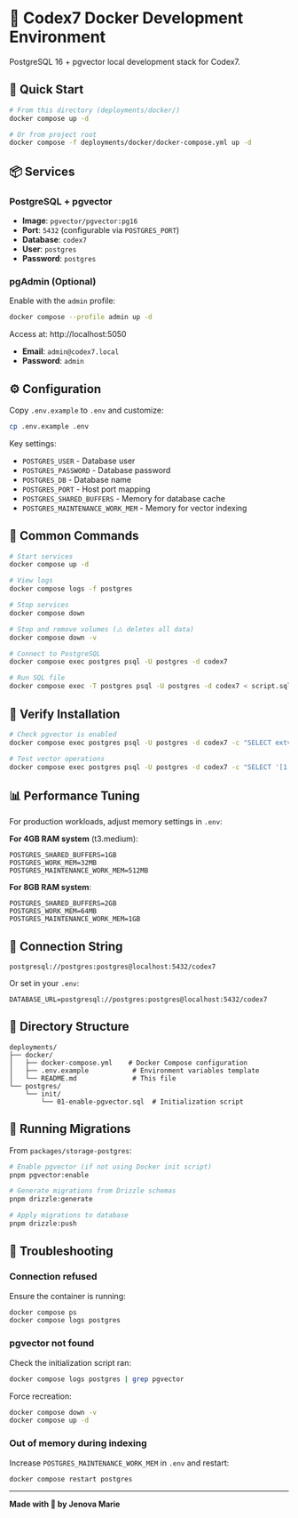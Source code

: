 # 🐳 Codex7 Docker Development Environment

PostgreSQL 16 + pgvector local development stack for Codex7.

## 🚀 Quick Start

```bash
# From this directory (deployments/docker/)
docker compose up -d

# Or from project root
docker compose -f deployments/docker/docker-compose.yml up -d
```

## 📦 Services

### PostgreSQL + pgvector
- **Image**: `pgvector/pgvector:pg16`
- **Port**: `5432` (configurable via `POSTGRES_PORT`)
- **Database**: `codex7`
- **User**: `postgres`
- **Password**: `postgres`

### pgAdmin (Optional)
Enable with the `admin` profile:

```bash
docker compose --profile admin up -d
```

Access at: http://localhost:5050
- **Email**: `admin@codex7.local`
- **Password**: `admin`

## ⚙️ Configuration

Copy `.env.example` to `.env` and customize:

```bash
cp .env.example .env
```

Key settings:
- `POSTGRES_USER` - Database user
- `POSTGRES_PASSWORD` - Database password
- `POSTGRES_DB` - Database name
- `POSTGRES_PORT` - Host port mapping
- `POSTGRES_SHARED_BUFFERS` - Memory for database cache
- `POSTGRES_MAINTENANCE_WORK_MEM` - Memory for vector indexing

## 🔧 Common Commands

```bash
# Start services
docker compose up -d

# View logs
docker compose logs -f postgres

# Stop services
docker compose down

# Stop and remove volumes (⚠️ deletes all data)
docker compose down -v

# Connect to PostgreSQL
docker compose exec postgres psql -U postgres -d codex7

# Run SQL file
docker compose exec -T postgres psql -U postgres -d codex7 < script.sql
```

## 🧪 Verify Installation

```bash
# Check pgvector is enabled
docker compose exec postgres psql -U postgres -d codex7 -c "SELECT extversion FROM pg_extension WHERE extname = 'vector';"

# Test vector operations
docker compose exec postgres psql -U postgres -d codex7 -c "SELECT '[1,2,3]'::vector <=> '[4,5,6]'::vector AS distance;"
```

## 📊 Performance Tuning

For production workloads, adjust memory settings in `.env`:

**For 4GB RAM system** (t3.medium):
```env
POSTGRES_SHARED_BUFFERS=1GB
POSTGRES_WORK_MEM=32MB
POSTGRES_MAINTENANCE_WORK_MEM=512MB
```

**For 8GB RAM system**:
```env
POSTGRES_SHARED_BUFFERS=2GB
POSTGRES_WORK_MEM=64MB
POSTGRES_MAINTENANCE_WORK_MEM=1GB
```

## 🔗 Connection String

```
postgresql://postgres:postgres@localhost:5432/codex7
```

Or set in your `.env`:
```env
DATABASE_URL=postgresql://postgres:postgres@localhost:5432/codex7
```

## 📁 Directory Structure

```
deployments/
├── docker/
│   ├── docker-compose.yml    # Docker Compose configuration
│   ├── .env.example           # Environment variables template
│   └── README.md              # This file
└── postgres/
    └── init/
        └── 01-enable-pgvector.sql  # Initialization script
```

## 🎯 Running Migrations

From `packages/storage-postgres`:

```bash
# Enable pgvector (if not using Docker init script)
pnpm pgvector:enable

# Generate migrations from Drizzle schemas
pnpm drizzle:generate

# Apply migrations to database
pnpm drizzle:push
```

## 🐛 Troubleshooting

### Connection refused
Ensure the container is running:
```bash
docker compose ps
docker compose logs postgres
```

### pgvector not found
Check the initialization script ran:
```bash
docker compose logs postgres | grep pgvector
```

Force recreation:
```bash
docker compose down -v
docker compose up -d
```

### Out of memory during indexing
Increase `POSTGRES_MAINTENANCE_WORK_MEM` in `.env` and restart:
```bash
docker compose restart postgres
```

---

**Made with 💜 by Jenova Marie**
